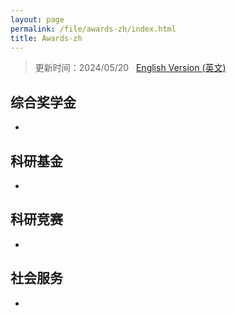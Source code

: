 ```yaml
---
layout: page
permalink: /file/awards-zh/index.html
title: Awards-zh
---
```


> 更新时间：2024/05/20 &nbsp; [English Version (英文)](https://caihanlin.com/awards/)

## 综合奖学金

- 

## 科研基金

- 

## 科研竞赛

- 

## 社会服务

- 
